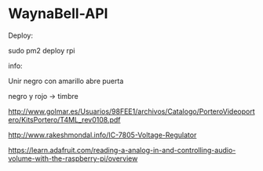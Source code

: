 # WaynaBell-API

Deploy:

sudo pm2 deploy rpi

info:

Unir negro con amarillo abre puerta

negro y rojo -> timbre

http://www.golmar.es/Usuarios/98FEE1/archivos/Catalogo/PorteroVideoportero/KitsPortero/T4ML_rev0108.pdf


http://www.rakeshmondal.info/IC-7805-Voltage-Regulator


https://learn.adafruit.com/reading-a-analog-in-and-controlling-audio-volume-with-the-raspberry-pi/overview
